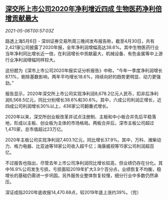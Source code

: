 <!--1620262863000-->
[深交所上市公司2020年净利增近四成 生物医药净利倍增贡献最大](https://cn.reuters.com/article/shenzhen-listed-results-0506-thur-idCNKBS2CN02A)
------

<div><i>2021-05-06T00:57:03Z</i></div><p>路透上海5月6日 - 深圳证券交易所周三晚间发布报告称，截至4月30日，共有2,421家公司披露了2020年报，全年净利润增幅高达38.6%。其中生物医药行业当年净利同比增长近一倍，在利润增长中贡献最大，机械设备、有色金属等中上游行业净利润增幅同样较大。</p><p>这份题为《深市上市公司2020年报实证分析报告》中称，“今年一季度净利润增长87.1%，剔除基数影响，两年平均增长18.6%，持续向好的趋势更明显、动力更强劲。”</p><p>报告显示，2020年深交所上市公司实现净利润8,678.2亿元人民币，扣非后净利润6,568.5亿元，同比分别增长38.6%和30.6%。其中，六成公司利润正增长，近四成公司利润增长30%以上，436家公司翻番式增长。</p><p>2020年以来，深交所创业板改革并试点注册制、主板和中小板合并先后平稳落地，形成以主板、创业板为主体的市场格局。两板合并后，深市主板公司超过1,470家，总市值超过23万亿。</p><p>2020年主板公司实现净利润7,403.1亿元，同比增长37.9%。其中，万科、潍柴动力、格力电器、比亚迪等18家公司收入超千亿；海康威视等15家公司利润超百亿。</p><p>不过报告也指出，尽管去年上市公司净利润同比增长较高，但业绩仍存在分化。其中16.9%公司发生亏损，亏损面较2019年扩大3.9个百分点，业绩恢复不均衡，稳增长的基础仍需进一步巩固。另外服务业整体恢复较慢，细分行业中多数仍然承压。</p><p>深证成指2020年底收报14,470.68点，较2019年底上涨约39%。（完）</p>
